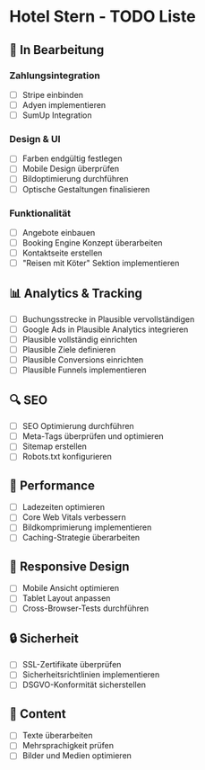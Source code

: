 # Hotel Stern - TODO Liste

## 🔄 In Bearbeitung

### Zahlungsintegration
- [ ] Stripe einbinden
- [ ] Adyen implementieren
- [ ] SumUp Integration

### Design & UI
- [ ] Farben endgültig festlegen
- [ ] Mobile Design überprüfen
- [ ] Bildoptimierung durchführen
- [ ] Optische Gestaltungen finalisieren

### Funktionalität
- [ ] Angebote einbauen
- [ ] Booking Engine Konzept überarbeiten
- [ ] Kontaktseite erstellen
- [ ] "Reisen mit Köter" Sektion implementieren

## 📊 Analytics & Tracking
- [ ] Buchungsstrecke in Plausible vervollständigen
- [ ] Google Ads in Plausible Analytics integrieren
- [ ] Plausible vollständig einrichten
- [ ] Plausible Ziele definieren
- [ ] Plausible Conversions einrichten
- [ ] Plausible Funnels implementieren

## 🔍 SEO
- [ ] SEO Optimierung durchführen
- [ ] Meta-Tags überprüfen und optimieren
- [ ] Sitemap erstellen
- [ ] Robots.txt konfigurieren

## 🚀 Performance
- [ ] Ladezeiten optimieren
- [ ] Core Web Vitals verbessern
- [ ] Bildkomprimierung implementieren
- [ ] Caching-Strategie überarbeiten

## 📱 Responsive Design
- [ ] Mobile Ansicht optimieren
- [ ] Tablet Layout anpassen
- [ ] Cross-Browser-Tests durchführen

## 🔒 Sicherheit
- [ ] SSL-Zertifikate überprüfen
- [ ] Sicherheitsrichtlinien implementieren
- [ ] DSGVO-Konformität sicherstellen

## 📝 Content
- [ ] Texte überarbeiten
- [ ] Mehrsprachigkeit prüfen
- [ ] Bilder und Medien optimieren
